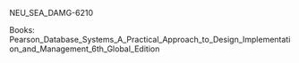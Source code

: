 NEU_SEA_DAMG-6210

Books:
  Pearson_Database_Systems_A_Practical_Approach_to_Design_Implementation_and_Management_6th_Global_Edition
